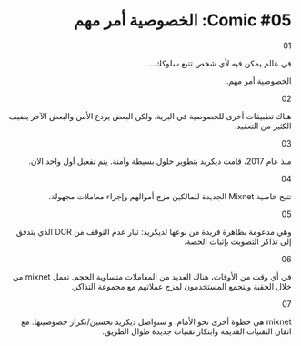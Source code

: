 <div dir="rtl">

# Comic #05: الخصوصية أمر مهم

01

في عالم يمكن فيه لأي شخص تتبع سلوكك...

الخصوصية أمر مهم.

02

هناك تطبيقات أخرى للخصوصية في البرية. ولكن البعض يردع الأمن والبعض الآخر يضيف الكثير من التعقيد.

03

منذ عام 2017، قامت ديكريد بتطوير حلول بسيطة وآمنة. يتم تفعيل أول واحد الآن.

04

تتيح خاصية Mixnet الجديدة للمالكين مزج أموالهم وإجراء معاملات مجهولة.

05

وهي مدعومة بظاهرة فريدة من نوعها لديكريد: تيار عدم التوقف من DCR الذي يتدفق إلى تذاكر التصويت بإثبات الحصة.

06

في أي وقت من الأوقات، هناك العديد من المعاملات متساوية الحجم. تعمل mixnet من خلال الحقبة ويتجمع المستخدمون لمزج عملاتهم مع مجموعة التذاكر.

07

mixnet هي خطوة أخرى نحو الأمام. و ستواصل ديكريد تحسين/تكرار خصوصيتها. مع اتقان التقنيات القديمة وابتكار تقنيات جديدة طوال الطريق.

</div>
